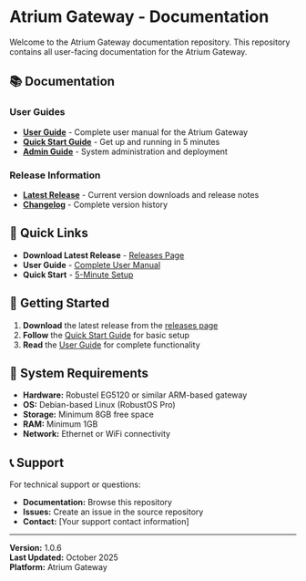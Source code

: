 # Atrium Gateway - Documentation

Welcome to the Atrium Gateway documentation repository. This repository contains all user-facing documentation for the Atrium Gateway.

## 📚 Documentation

### User Guides
- **[User Guide](documentation/USER_GUIDE.md)** - Complete user manual for the Atrium Gateway
- **[Quick Start Guide](documentation/QUICK_START.md)** - Get up and running in 5 minutes
- **[Admin Guide](documentation/ADMIN_GUIDE.md)** - System administration and deployment

### Release Information
- **[Latest Release](releases/)** - Current version downloads and release notes
- **[Changelog](CHANGELOG.md)** - Complete version history

## 🚀 Quick Links

- **Download Latest Release** - [Releases Page](releases/)
- **User Guide** - [Complete User Manual](documentation/USER_GUIDE.md)
- **Quick Start** - [5-Minute Setup](documentation/QUICK_START.md)

## 📖 Getting Started

1. **Download** the latest release from the [releases page](releases/)
2. **Follow** the [Quick Start Guide](documentation/QUICK_START.md) for basic setup
3. **Read** the [User Guide](documentation/USER_GUIDE.md) for complete functionality

## 🔧 System Requirements

- **Hardware:** Robustel EG5120 or similar ARM-based gateway
- **OS:** Debian-based Linux (RobustOS Pro)
- **Storage:** Minimum 8GB free space
- **RAM:** Minimum 1GB
- **Network:** Ethernet or WiFi connectivity

## 📞 Support

For technical support or questions:
- **Documentation:** Browse this repository
- **Issues:** Create an issue in the source repository
- **Contact:** [Your support contact information]

---

**Version:** 1.0.6  
**Last Updated:** October 2025  
**Platform:** Atrium Gateway